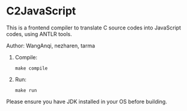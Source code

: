 # C2JavaScript

This is a frontend compiler to translate C source codes into JavaScript codes, using ANTLR tools.

Author: WangAnqi, nezharen, tarma

1. Compile:

	```
	make compile
	```

2. Run:

	```
	make run
	```

Please ensure you have JDK installed in your OS before building.
